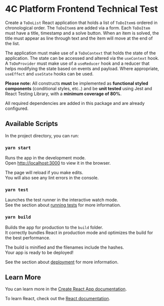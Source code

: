 # 4C Platform Frontend Technical Test

Create a `ToDoList` React application that holds a list of `ToDoItem`s ordered in chronological order. The `ToDoItem`s are added via a form. Each `ToDoItem` must have a title, timestamp and a solve button. When an item is solved, the title must appear as line through text and the item will move at the end of the list.

The application must make use of a `ToDoContext` that holds the state of the application. The state can be accessed and altered via the `useContext` hook. A `ToDoProvider` must make use of a `useReducer` hook and a reducer that helps modifying the state based on events and payload. Where appropriate, `useEffect` and `useState` hooks can be used.

**Please note:** All constructs **must** be implemented as **functional styled components** (conditional styles, etc..) and be **unit tested** using Jest and React Testing Library, with a **minimum coverage of 80%**.

All required dependencies are added in this package and are already configured.

## Available Scripts

In the project directory, you can run:

### `yarn start`

Runs the app in the development mode.\
Open [http://localhost:3000](http://localhost:3000) to view it in the browser.

The page will reload if you make edits.\
You will also see any lint errors in the console.

### `yarn test`

Launches the test runner in the interactive watch mode.\
See the section about [running tests](https://facebook.github.io/create-react-app/docs/running-tests) for more information.

### `yarn build`

Builds the app for production to the `build` folder.\
It correctly bundles React in production mode and optimizes the build for the best performance.

The build is minified and the filenames include the hashes.\
Your app is ready to be deployed!

See the section about [deployment](https://facebook.github.io/create-react-app/docs/deployment) for more information.

## Learn More

You can learn more in the [Create React App documentation](https://facebook.github.io/create-react-app/docs/getting-started).

To learn React, check out the [React documentation](https://reactjs.org/).
